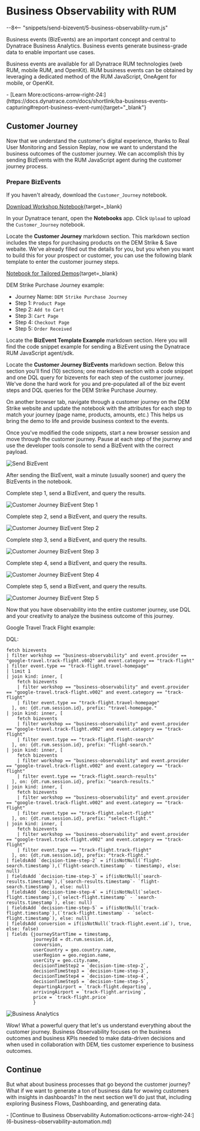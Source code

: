 # Business Observability with RUM
--8<-- "snippets/send-bizevent/5-business-observability-rum.js"

Business events (BizEvents) are an important concept and central to Dynatrace Business Analytics. Business events generate business-grade data to enable important use cases.

Business events are available for all Dynatrace RUM technologies (web RUM, mobile RUM, and OpenKit). RUM business events can be obtained by leveraging a dedicated method of the RUM JavaScript, OneAgent for mobile, or OpenKit.

<div class="grid cards" markdown>
- [Learn More:octicons-arrow-right-24:](https://docs.dynatrace.com/docs/shortlink/ba-business-events-capturing#report-business-event-rum){target="_blank"}
</div>

## Customer Journey

Now that we understand the customer's digital experience, thanks to Real User Monitoring and Session Replay, now we want to understand the business outcomes of the customer journey.  We can accomplish this by sending BizEvents with the RUM JavaScript agent during the customer journey process.

### Prepare BizEvents

If you haven't already, download the `Customer_Journey` notebook.

[Download Workshop Notebook](https://github.com/dynatrace-wwse/enablement-browser-dem-biz-observability/blob/main/docs/assets/dynatrace/notebook/Workshop_Customer_Journey.json){target=_blank}

In your Dynatrace tenant, open the **Notebooks** app.  Click `Upload` to upload the `Customer_Journey` notebook.

Locate the **Customer Journey** markdown section.  This markdown section includes the steps for purchasing products on the DEM Strike & Save webaite. We've already filled out the details for you, but you when you want to build this for your prospect or customer, you can use the following blank template to enter the customer journey steps. 

[Notebook for Tailored Demos](https://github.com/dynatrace-wwse/enablement-browser-dem-biz-observability/blob/main/docs/assets/dynatrace/notebook/Blank_Customer_Journey.json){target=_blank}

DEM Strike Purchase Journey example:

* Journey Name: `DEM Strike Purchase Journey`
* Step 1: `Product Page`
* Step 2: `Add to Cart`
* Step 3: `Cart Page`
* Step 4: `Checkout Page`
* Step 5: `Order Received`

Locate the **BizEvent Template Example** markdown section.  Here you will find the code snippet example for sending a BizEvent using the Dynatrace RUM JavaScript agent/sdk. 

Locate the **Customer Journey BizEvents** markdown section.  Below this section you'll find (10) sections; one markdown section with a code snippet and one DQL query for bizevents for each step of the customer journey. We've done the hard work for you and pre-populated all of the biz event steps and DQL queries for the DEM Strike Purchase Journey.

On another browser tab, navigate through a customer journey on the DEM Strike website and update the notebook with the attributes for each step to match your journey (page name, products, amounts, etc.) This helps us bring the demo to life and provide business context to the events.

Once you've modified the code snippets, start a new browser session and move through the customer journey.  Pause at each step of the journey and use the developer tools console to send a BizEvent with the correct payload.

![Send BizEvent](./img/rum-biz-obs_customer_journey_send_bizevent.gif)

After sending the BizEvent, wait a minute (usually sooner) and query the BizEvents in the notebook.

Complete step 1, send a BizEvent, and query the results.

![Customer Journey BizEvent Step 1](./img/rum-biz-obs_customer_journey_bizevent_step_1.png)

Complete step 2, send a BizEvent, and query the results.

![Customer Journey BizEvent Step 2](./img/rum-biz-obs_customer_journey_bizevent_step_2.png)

Complete step 3, send a BizEvent, and query the results.

![Customer Journey BizEvent Step 3](./img/rum-biz-obs_customer_journey_bizevent_step_3.png)

Complete step 4, send a BizEvent, and query the results.

![Customer Journey BizEvent Step 4](./img/rum-biz-obs_customer_journey_bizevent_step_4.png)

Complete step 5, send a BizEvent, and query the results.

![Customer Journey BizEvent Step 5](./img/rum-biz-obs_customer_journey_bizevent_step_5.png)

Now that you have observability into the entire customer journey, use DQL and your creativity to analyze the business outcome of this journey.

Google Travel Track Flight example:

DQL:
```
fetch bizevents
| filter workshop == "business-observability" and event.provider == "google-travel.track-flight.v002" and event.category == "track-flight"
| filter event.type == "track-flight.travel-homepage"
| limit 1
| join kind: inner, [
    fetch bizevents
    | filter workshop == "business-observability" and event.provider == "google-travel.track-flight.v002" and event.category == "track-flight"
    | filter event.type == "track-flight.travel-homepage"
  ], on: {dt.rum.session.id}, prefix: "travel-homepage."
| join kind: inner, [
    fetch bizevents
    | filter workshop == "business-observability" and event.provider == "google-travel.track-flight.v002" and event.category == "track-flight"
    | filter event.type == "track-flight.flight-search"
  ], on: {dt.rum.session.id}, prefix: "flight-search."
| join kind: inner, [
    fetch bizevents
    | filter workshop == "business-observability" and event.provider == "google-travel.track-flight.v002" and event.category == "track-flight"
    | filter event.type == "track-flight.search-results"
  ], on: {dt.rum.session.id}, prefix: "search-results."
| join kind: inner, [
    fetch bizevents
    | filter workshop == "business-observability" and event.provider == "google-travel.track-flight.v002" and event.category == "track-flight"
    | filter event.type == "track-flight.select-flight"
  ], on: {dt.rum.session.id}, prefix: "select-flight."
| join kind: inner, [
    fetch bizevents
    | filter workshop == "business-observability" and event.provider == "google-travel.track-flight.v002" and event.category == "track-flight"
    | filter event.type == "track-flight.track-flight"
  ], on: {dt.rum.session.id}, prefix: "track-flight."
| fieldsAdd `decision-time-step-2` = if(isNotNull(`flight-search.timestamp`),(`flight-search.timestamp` - timestamp), else: null)
| fieldsAdd `decision-time-step-3` = if(isNotNull(`search-results.timestamp`),(`search-results.timestamp`- `flight-search.timestamp`), else: null)
| fieldsAdd `decision-time-step-4` = if(isNotNull(`select-flight.timestamp`),(`select-flight.timestamp` - `search-results.timestamp`), else: null)
| fieldsAdd `decision-time-step-5` = if(isNotNull(`track-flight.timestamp`),(`track-flight.timestamp` - `select-flight.timestamp`), else: null)
| fieldsAdd conversion = if(isNotNull(`track-flight.event.id`), true, else: false)
| fields {journeyStartTime = timestamp, 
          journeyId = dt.rum.session.id,
          conversion,
          userCountry = geo.country.name,
          userRegion = geo.region.name,
          userCity = geo.city.name,
          decisionTimeStep2 = `decision-time-step-2`,
          decisionTimeStep3 = `decision-time-step-3`,
          decisionTimeStep4 = `decision-time-step-4`,
          decisionTimeStep5 = `decision-time-step-5`,
          departingAirport = `track-flight.departing`,
          arrivingAirport = `track-flight.arriving`,
          price = `track-flight.price`
          }
```

![Business Analytics](./img/rum-biz-obs_customer_journey_business_analytics.png)

Wow!  What a powerful query that let's us understand everything about the customer journey.  Business Observability focuses on the business outcomes and business KPIs needed to make data-driven decisions and when used in collaboration with DEM, ties customer experience to business outcomes.

## Continue
But what about business processes that go beyond the customer journey? What if we want to generate a ton of business data for wowing customers with insights in dashboards? In the next section we'll do just that, including exploring Business Flows, Dashboarding, and generating data.


<div class="grid cards" markdown>
- [Continue to Business Observability Automation:octicons-arrow-right-24:](6-business-observability-automation.md)
</div>
